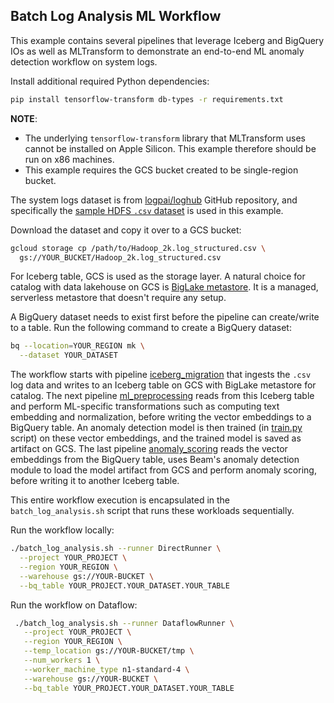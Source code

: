 <!--
    Licensed to the Apache Software Foundation (ASF) under one
    or more contributor license agreements.  See the NOTICE file
    distributed with this work for additional information
    regarding copyright ownership.  The ASF licenses this file
    to you under the Apache License, Version 2.0 (the
    "License"); you may not use this file except in compliance
    with the License.  You may obtain a copy of the License at

      http://www.apache.org/licenses/LICENSE-2.0

    Unless required by applicable law or agreed to in writing,
    software distributed under the License is distributed on an
    "AS IS" BASIS, WITHOUT WARRANTIES OR CONDITIONS OF ANY
    KIND, either express or implied.  See the License for the
    specific language governing permissions and limitations
    under the License.
-->

## Batch Log Analysis ML Workflow

This example contains several pipelines that leverage Iceberg and BigQuery
IOs as well as MLTransform to demonstrate an end-to-end ML anomaly detection
workflow on system logs.

Install additional required Python dependencies:
```sh
pip install tensorflow-transform db-types -r requirements.txt
```
**NOTE**:
- The underlying `tensorflow-transform` library that MLTransform uses cannot be
installed on Apple Silicon. This example therefore should be run on
x86 machines.
- This example requires the GCS bucket created to be single-region bucket.

The system logs dataset is from [logpai/loghub](https://github.com/logpai/loghub)
GitHub repository, and specifically the [sample HDFS `.csv` dataset](
https://github.com/logpai/loghub/blob/master/Hadoop/Hadoop_2k.log_structured.csv)
is used in this example.

Download the dataset and copy it over to a GCS bucket:
```sh
gcloud storage cp /path/to/Hadoop_2k.log_structured.csv \
  gs://YOUR_BUCKET/Hadoop_2k.log_structured.csv
```

For Iceberg table, GCS is used as the storage layer. A natural choice for
catalog with data lakehouse on GCS is [BigLake metastore](
https://cloud.google.com/bigquery/docs/about-blms). It is a managed, serverless
metastore that doesn't require any setup.

A BigQuery dataset needs to exist first before the pipeline can
create/write to a table. Run the following command to create
a BigQuery dataset:

```sh
bq --location=YOUR_REGION mk \
  --dataset YOUR_DATASET
```

The workflow starts with pipeline [iceberg_migration](./iceberg_migration.yaml)
that ingests the `.csv` log data and writes to an Iceberg table on GCS with
BigLake metastore for catalog.
The next pipeline [ml_preprocessing](
./ml_preprocessing.yaml) reads from this Iceberg table and perform ML-specific
transformations such as computing text embedding and normalization, before
writing the vector embeddings to a BigQuery table.
An anomaly detection model is then trained (in [train.py](./train.py) script)
on these vector embeddings, and the trained model is saved as artifact on GCS.
The last pipeline [anomaly_scoring](./anomaly_scoring.yaml) reads the vector
embeddings from the BigQuery table, uses Beam's anomaly detection module to
load the model artifact from GCS and perform anomaly scoring, before writing
it to another Iceberg table.

This entire workflow execution is encapsulated in the `batch_log_analysis.sh`
script that runs these workloads sequentially.

Run the workflow locally:
```sh
./batch_log_analysis.sh --runner DirectRunner \
  --project YOUR_PROJECT \
  --region YOUR_REGION \
  --warehouse gs://YOUR-BUCKET \
  --bq_table YOUR_PROJECT.YOUR_DATASET.YOUR_TABLE
```

Run the workflow on Dataflow:
```sh
 ./batch_log_analysis.sh --runner DataflowRunner \
   --project YOUR_PROJECT \
   --region YOUR_REGION \
   --temp_location gs://YOUR-BUCKET/tmp \
   --num_workers 1 \
   --worker_machine_type n1-standard-4 \
   --warehouse gs://YOUR-BUCKET \
   --bq_table YOUR_PROJECT.YOUR_DATASET.YOUR_TABLE
```
